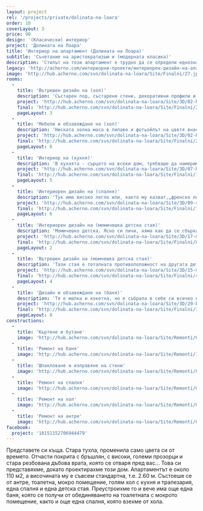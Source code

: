 ```yaml
---
layout: project
rel: '/projects/private/dolinata-na-loara'
order: 10
coverLayout: 3
price: 90
design: '(Класически) интериор'
project: 'Долината на Лоара'
title: 'Интериор на апартамент (Долината на Лоaра)'
subtitle: 'Съчетание на аристократизъм и (модерната класика)'
description: 'Стилът на този апартамент е трудно да се определи еднозначно. Еклектика между така наречения Прованс, барокови елементи, модерни елементи и още нещо'
legacy: 'http://acherno.com/интериорни-проекти/интериорен-дизайн-на-апартаменти/долината-на-лоара/обзавеждане.html'
image: 'http://hub.acherno.com/svn/dolinata-na-loara/Site/Finalni/27.jpg'
rooms:
  -
    title: 'Вътрешен дизайн на (хол)'
    description: 'Състарен под, състарени стени, декоративни профили и много детайли. Обеми, които добавихме допълнително, за да обобщим пространството и да създадем акценти. Стените направихме с груба мазилка в малко по-тъмен цвят и в светла, почти бяла ламперия с орнаменти.'
    project: 'http://hub.acherno.com/svn/dolinata-na-loara/Site/3D/02-h_f.jpg'
    final: 'http://hub.acherno.com/svn/dolinata-na-loara/Site/Finalni/29.jpg'
    pageLayout: 3
  -    
    title: 'Мебели и обзавеждане на (хол)'
    description: 'Ниската холна маса в лилаво и фотьойлът на цветя внасят онова уютно усещане, което се нарича "у дома" и което те кара да се отпуснеш на мекия диван с чаша липов чай, подсладен с лъжичка слънчогледов мед, да отпиеш от чашата от фин порцелан и да си кажеш, че "всъщност нищо друго освен това спокойствие и този момент няма значение".'
    project: 'http://hub.acherno.com/svn/dolinata-na-loara/Site/3D/02-h_f.jpg'
    final: 'http://hub.acherno.com/svn/dolinata-na-loara/Site/Finalni/28.jpg'
    pageLayout: 6
  -
    title: 'Интериор на (кухня)'
    description: 'В кухнята - сърцето на всеки дом, трябваше да намерим място за всичко, за да оправдаем очакванията на една силна дама, имаща интересна и вълнуваща професия, която едновременно с това е и отлична домакиня. Тук, където се приготвят семейните вечери, където всяка вечер се разказват истории и на празници се събира цялото семейство. Тук, където красивото значи и практично, където каменният плот има красиви детайли за завършек и плотът на масата е от приятен на допир масив.'
    project: 'http://hub.acherno.com/svn/dolinata-na-loara/Site/3D/07-h_f.jpg'
    final: 'http://hub.acherno.com/svn/dolinata-na-loara/Site/Finalni/19.jpg'
    pageLayout: 5
  -
    title: 'Интериорен дизайн на (спалня)'
    description: 'Тук има високо легло или, както му казват,„френско легло“. На нас по ни прилича на леглата на английските лордове, т.е. ние бихме го кръстили „английско легло“, но това е тема на друг разговор. Стените са с тапет и с множество картини, от които надничат лица от старите ленти.'
    project: 'http://hub.acherno.com/svn/dolinata-na-loara/Site/3D/09-s_f.jpg'
    final: 'http://hub.acherno.com/svn/dolinata-na-loara/Site/Finalni/12.jpg'
    pageLayout: 6
  -
    title: 'Интериорен дизайн на (момичешка детска стая)'
    description: 'Момичешко детска. Ясно си личи, няма как да се сбърка предвид деликатнорозовите пердета на цветя. Романтичнолилавите стени и бялото метално легло, което е така практично със скритото второ легло под него. Една от стените направихме с бели състарени тухли, имитиращи стар зид, и запазихме пода. Искахме да е романтична и нежна стая, едновременно крехка и силна, едновременно по детски розова, но развиваща се в нещо повече, такава, каквато е и душата на едно момиче, превръщащо се в дама.'
    project: 'http://hub.acherno.com/svn/dolinata-na-loara/Site/3D/17-m2_f.jpg'
    final: 'http://hub.acherno.com/svn/dolinata-na-loara/Site/Finalni/8.jpg'
    pageLayout: 2
  -
    title: 'Вътрешен дизайн на (момчешка детска стая)'
    description: 'Тази стая е тоталната противоположност на другата детска стая. Тази е черна, другата е бяла. Тази е рязка, другата е нежна. Черно-бял фототапет като от илюстрация на книга и английска телефонна будка. Тази стая е смесица, контраст, сблъсък, напрежение, но от друга страна, е характерна, запомняща се и индивидуална. Всъщност човек би се поколебал дали описваме стая или тийнейджър.'
    project: 'http://hub.acherno.com/svn/dolinata-na-loara/Site/3D/15-m1_f.jpg'
    final: 'http://hub.acherno.com/svn/dolinata-na-loara/Site/Finalni/4.jpg'
    pageLayout: 4
  - 
    title: 'Дизайн и обзавеждане на (баня)'
    description: 'Тя е малка и кокетна, но е събрала в себе си всичко необходимо, че и повече. Не се вижда, но след душ-зоната, отделена със стъклени врати, има и сервизно място за кофи, парцали, препарати и бойлер. Иначе къде да ги сложиш? Да се виждат не може, а като няма място, все нещо трябва да се измисли.'
    project: 'http://hub.acherno.com/svn/dolinata-na-loara/Site/3D/29-b_f.jpg'
    final: 'http://hub.acherno.com/svn/dolinata-na-loara/Site/Finalni/33.jpg'
    pageLayout: 8
constructions:
  -
    title: 'Къртене и бутане'
    image: 'http://hub.acherno.com/svn/dolinata-na-loara/Site/Remonti/01-r.JPG'
  -
    title: 'Ремонт на баня'
    image: 'http://hub.acherno.com/svn/dolinata-na-loara/Site/Remonti/12-r.JPG'
  -
    title: 'Шпакловане и изправяне на стени'
    image: 'http://hub.acherno.com/svn/dolinata-na-loara/Site/Remonti/09-r.JPG'
  -
    title: 'Ремонт на спалня'
    image: 'http://hub.acherno.com/svn/dolinata-na-loara/Site/Remonti/05-r.JPG'
  -
    title: 'Ремонт на хол'
    image: 'http://hub.acherno.com/svn/dolinata-na-loara/Site/Remonti/03-r.JPG'
  - 
    title: 'Ремонт на антре'
    image: 'http://hub.acherno.com/svn/dolinata-na-loara/Site/Remonti/06-r.JPG'
facebook:
  project: '10151152706944479'
---
```

Представете си къща. Стара тухла, променила само цвета си от времето. Отчасти покрита с бръшлян, с високи, големи прозорци и стара резбована дъбова врата, която се отваря пред вас... Това си представяхме, докато проектирахме този дом. Апартаментът е около 110 м2, а височината  му е съвсем стандартна, т.е. 2.60 м. Състоеше се от антре, тоалетна, мокро помещение, голям хол с кухня и трапезария, една спалня и една детска стая. Преустроихме го и вече има още една баня, която се получи от обединяването на тоалетната с мокрото помещение, както и още една спалня, която взехме от хола.
